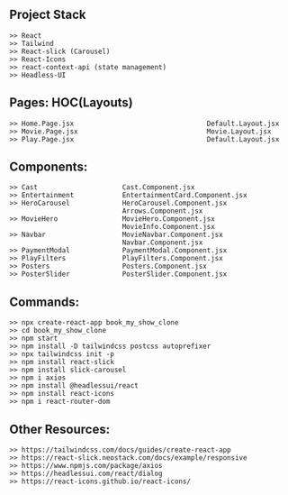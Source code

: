 ## Project Stack
    >> React
    >> Tailwind
    >> React-slick (Carousel)
    >> React-Icons
    >> react-context-api (state management)
    >> Headless-UI




## Pages:                                               HOC(Layouts)
    >> Home.Page.jsx                                 Default.Layout.jsx
    >> Movie.Page.jsx                                Movie.Layout.jsx
    >> Play.Page.jsx                                 Default.Layout.jsx




## Components:
    >> Cast                     Cast.Component.jsx
    >> Entertainment            EntertainmentCard.Component.jsx
    >> HeroCarousel             HeroCarousel.Component.jsx    
                                Arrows.Component.jsx
    >> MovieHero                MovieHero.Component.jsx
                                MovieInfo.Component.jsx
    >> Navbar                   MovieNavbar.Component.jsx
                                Navbar.Component.jsx
    >> PaymentModal             PaymentModal.Component.jsx
    >> PlayFilters              PlayFilters.Component.jsx
    >> Posters                  Posters.Component.jsx
    >> PosterSlider             PosterSlider.Component.jsx





## Commands:
    >> npx create-react-app book_my_show_clone
    >> cd book_my_show_clone
    >> npm start
    >> npm install -D tailwindcss postcss autoprefixer
    >> npx tailwindcss init -p
    >> npm install react-slick
    >> npm install slick-carousel
    >> npm i axios
    >> npm install @headlessui/react
    >> npm install react-icons
    >> npm i react-router-dom



## Other Resources:
    >> https://tailwindcss.com/docs/guides/create-react-app
    >> https://react-slick.neostack.com/docs/example/responsive
    >> https://www.npmjs.com/package/axios
    >> https://headlessui.com/react/dialog
    >> https://react-icons.github.io/react-icons/